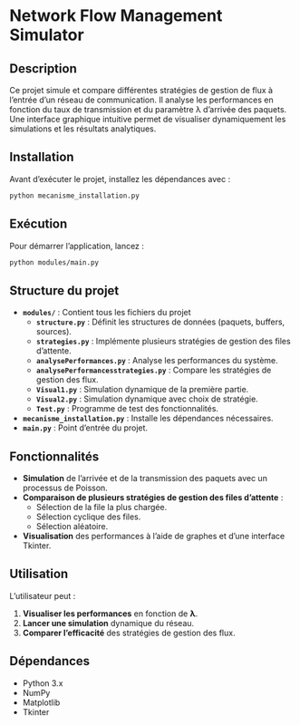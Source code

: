 # Network Flow Management Simulator

## Description  
Ce projet simule et compare différentes stratégies de gestion de flux à l’entrée d’un réseau de communication. Il analyse les performances en fonction du taux de transmission et du paramètre λ d’arrivée des paquets. Une interface graphique intuitive permet de visualiser dynamiquement les simulations et les résultats analytiques.

## Installation  
Avant d’exécuter le projet, installez les dépendances avec :  

```bash
python mecanisme_installation.py
```

## Exécution  
Pour démarrer l’application, lancez :  

```bash
python modules/main.py
```

## Structure du projet  
- **`modules/`** : Contient tous les fichiers du projet  
  - **`structure.py`** : Définit les structures de données (paquets, buffers, sources).  
  - **`strategies.py`** : Implémente plusieurs stratégies de gestion des files d’attente.  
  - **`analysePerformances.py`** : Analyse les performances du système.  
  - **`analysePerformancesstrategies.py`** : Compare les stratégies de gestion des flux.  
  - **`Visual1.py`** : Simulation dynamique de la première partie.  
  - **`Visual2.py`** : Simulation dynamique avec choix de stratégie.  
  - **`Test.py`** : Programme de test des fonctionnalités.  
- **`mecanisme_installation.py`** : Installe les dépendances nécessaires.  
- **`main.py`** : Point d’entrée du projet.  

## Fonctionnalités  
- **Simulation** de l’arrivée et de la transmission des paquets avec un processus de Poisson.  
- **Comparaison de plusieurs stratégies de gestion des files d’attente** :  
  - Sélection de la file la plus chargée.  
  - Sélection cyclique des files.  
  - Sélection aléatoire.  
- **Visualisation** des performances à l’aide de graphes et d’une interface Tkinter.  

## Utilisation  
L’utilisateur peut :  
1. **Visualiser les performances** en fonction de **λ**.  
2. **Lancer une simulation** dynamique du réseau.  
3. **Comparer l’efficacité** des stratégies de gestion des flux.  

## Dépendances  
- Python 3.x  
- NumPy  
- Matplotlib  
- Tkinter  
